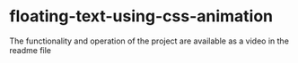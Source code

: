 # floating-text-using-css-animation
The functionality and operation of the project are available as a video in the readme file
